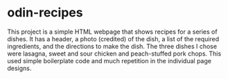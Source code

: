 # odin-recipes

This project is a simple HTML webpage that shows recipes for a series of dishes. It has a header, a photo (credited) of the dish, a list of the required ingredients, and the directions to make the dish. The three dishes I chose were lasagna, sweet and sour chicken and peach-stuffed pork chops. This used simple boilerplate code and much repetition in the individual page designs.